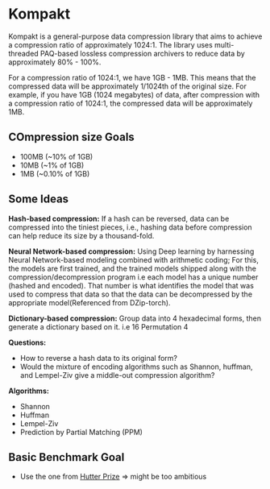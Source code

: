 # Kompakt

Kompakt is a general-purpose data compression library that aims to achieve a compression ratio of approximately 1024:1. The library uses multi-threaded PAQ-based lossless compression archivers to reduce data by approximately 80% - 100%.

For a compression ratio of 1024:1, we have 1GB - 1MB. This means that the compressed data will be approximately 1/1024th of the original size. For example, if you have 1GB (1024 megabytes) of data, after compression with a compression ratio of 1024:1, the compressed data will be approximately 1MB.

## COmpression size Goals
- 100MB (~10% of 1GB)
- 10MB (~1% of 1GB)
- 1MB (~0.10% of 1GB)

## Some Ideas

**Hash-based compression:** If a hash can be reversed, data can be compressed into the tiniest pieces, i.e., hashing data before compression can help reduce its size by a thousand-fold.

**Neural Network-based compression:** Using Deep learning by harnessing Neural Network-based modeling combined with arithmetic coding; For this, the models are first trained, and the trained models shipped along with the compression/decompression program i.e each model has a unique number (hashed and encoded). That number is what identifies the model that was used to compress that data so that the data can be decompressed by the appropriate model(Referenced from DZip-torch).

**Dictionary-based compression:** Group data into 4 hexadecimal forms, then generate a dictionary based on it. i.e 16 Permutation 4

**Questions:**

- How to reverse a hash data to its original form?
- Would the mixture of encoding algorithms such as Shannon, huffman, and Lempel-Ziv give a middle-out compression algorithm?

**Algorithms:**

- Shannon
- Huffman
- Lempel-Ziv
- Prediction by Partial Matching (PPM)



## Basic Benchmark Goal
 - Use the one from [Hutter Prize](http://prize.hutter1.net/) => might be too ambitious 
